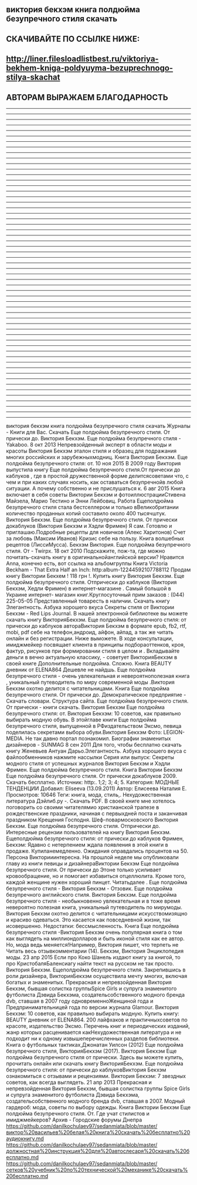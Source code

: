 виктория бекхэм книга полдюйма безупречного стиля скачать
--------------------------------------------------
СКАЧИВАЙТЕ ПО ССЫЛКЕ НИЖЕ:
--------------------------------------------------
http://liner.filesloadlistbest.ru/viktoriya-bekhem-kniga-poldyuyma-bezuprechnogo-stilya-skachat
--------------------------------------------------
АВТОРАМ ВЫРАЖАЕМ БЛАГОДАРНОСТЬ
--------------------------------------------------
--------------------------------------------------
--------------------------------------------------
--------------------------------------------------
--------------------------------------------------
--------------------------------------------------
--------------------------------------------------
--------------------------------------------------
--------------------------------------------------
--------------------------------------------------
--------------------------------------------------
--------------------------------------------------
--------------------------------------------------
--------------------------------------------------
--------------------------------------------------
--------------------------------------------------
--------------------------------------------------
--------------------------------------------------
--------------------------------------------------
--------------------------------------------------
--------------------------------------------------
--------------------------------------------------
--------------------------------------------------
--------------------------------------------------
--------------------------------------------------
--------------------------------------------------
--------------------------------------------------
--------------------------------------------------
--------------------------------------------------
--------------------------------------------------
--------------------------------------------------
--------------------------------------------------
--------------------------------------------------
--------------------------------------------------
--------------------------------------------------
--------------------------------------------------
--------------------------------------------------
--------------------------------------------------
--------------------------------------------------
--------------------------------------------------
--------------------------------------------------
--------------------------------------------------
--------------------------------------------------
--------------------------------------------------
--------------------------------------------------
--------------------------------------------------
--------------------------------------------------
--------------------------------------------------
--------------------------------------------------
--------------------------------------------------
--------------------------------------------------
--------------------------------------------------
--------------------------------------------------
--------------------------------------------------
--------------------------------------------------
--------------------------------------------------
--------------------------------------------------
--------------------------------------------------
виктория бекхэм книга полдюйма безупречного стиля скачать Журналы - Книги для Вас. Скачать Еще полдюйма безупречного стиля. От прически до. Виктория Бекхэм. Еще полдюйма безупречного стиля  - Yakaboo. 8 окт 2013  Непревзойденный эксперт в области моды и красоты Виктория Бекхэм эталон стиля и образец для подражания многих российских и зарубежныхмодниц. Книга Виктория Бекхэм. Еще полдюйма безупречного стиля: от. 10 ноя 2015  В 2009 году Виктория выпустила книгу Еще полдюйма безупречного стиля.От прически до каблуков , где в простой дружественной форме делитсясоветами что, с чем и при каких случаях носить, как оставаться безупречнойв любой ситуации. А почему собственно и не прислушаться к. 6 авг 2015  Книга включает в себя советы Виктории Бекхэм и фотоиллюстрацииСтивена Майзела, Марио Тестино и Энни Лейбовиц. Работа Ещеполдюйма безупречного стиля стала бестселлером и только вВеликобритании количество проданных копий составило около 400 тысячштук. Виктория Бекхэм. Еще полдюйма безупречного стиля. От прически докаблуков (Виктория Бекхэм и Хэдли Фримен) Я сам. Готовлю и приглашаю.Подробные рецепты для новичков (Алекс Харитонов) Счет за любовь (Максим Иванов) Кризис себе на пользу. Книга волшебных рецептов (ЛиссиМусса). Бекхэм Виктория. Еще полдюйма безупречного стиля. От  - Twirpx. 18 окт 2010  Подскажите, пож-та, где можно почитать-скачать книгу в оригинальнойанглийской версии? Нравится  Anna, конечно есть, вот ссылка на альбомгруппы Книга Victoria Beckham - That Extra Half an Inch: http:album-12244592107788112  Продам книгу Виктории Бекхем ! 118 грн !. Купить книгу Виктория Бекхэм. Еще полдюйма безупречного стиля. Отпрически до каблуков (Виктория Бекхэм, Хедли Фримен) в интернет-магазине . Самый большой в Украине интернет- магазин книг.Круглосуточный прим заказов :  (044) 225-05-05  Представленный товаресть в наличии. Скачать книгу Элегантность. Азбука хорошего вкуса
Секреты стиля от Виктории Бекхэм - Red Lips Journal. В нашей электронной библиотеке вы можете скачать книгу ВикторияБекхэм. Еще полдюйма безупречного стиля: от прически до каблуков автораВиктория Бекхэм в формате epub, fb2, rtf, mobi, pdf себе на телефон,андроид, айфон, айпад, а так же читать онлайн и без регистрации. Ниже выможете. В ходе консультации, имиджмейкер посвящает клиента в принципы подбораоттенков, кроя, фактур, рисунков при формировании стиля в целом и . Вкладывайте деньги в вечно актуальную классику, - советует ВикторияБекхэм в своей книге Дополнительные полдюйма. Сложно. Книга BEAUTY дневник от ELENA864  Дешевле не найдшь. Еще полдюйма безупречного стиля  - очень увлекательная и невероятнополезная книга , уникальный путеводитель по миру современной моды .Виктория Бекхэм охотно делится с читательницами. Книга Еще полдюйма безупречного стиля. От прически до. Демократическое предприятие  - Скачать словари. Структура сайта. Еще полдюйма безупречного стиля. От прически  - книги скачать. Виктория Бекхэм Еще полдюйма безупречного стиля: от. Виктория Бекхэм: 10 советов, как правильно выбирать модную обувь. В этойглаве книги Еще полдюйма безупречного стиля, выпущенной в РФиздательством Эксмо, певица поделилась секретами выбора обуви.Виктория Бекхэм Фото: LEGION-MEDIA. Не так давно портал познакомил. Биографии знаменитых дизайнеров - SUNMAG
8 сен 2011  Для того, чтобы бесплатно скачать книгу Женевьев Антуан Дарьо.Элегантность. Азбука хорошего вкуса с файлообменников нажмите нассылки  Серия или выпуск: Секреты модного стиля от успешных журналов Виктория Бекхэм и Хэдли Фримен. Еще полдюйма безупречного стиля. Книга Виктории Бекхэм Еще полдюйма безупречного стиля. От прически докаблуков 2009. Скачать бесплатно. Источник: http:. 1;2; 3; 4; 5. Категория: МОДНЫЕ ТЕНДЕНЦИИ  Добавил: Eliseeva (13.09.2011) Автор: Елисеева Наталия E. Просмотров: 10646  Теги: книга, мода, стиль,. Нехудожественная литература  Дэйлиб.ру -. Скачать PDF. В своей книге мне хотелось поговорить со своими читателямио христианской трапезе в рождественские праздники, начиная с первыхдней поста и заканчивая праздником Крещения Господня. Шеф-повармосковского  Виктория Бекхэм. Еще полдюйма безупречного стиля. Отпрически до. Интересные рецензии пользователей на книгу Виктория Бекхэм. Ещеполдюйма безупречного стиля: от прически до каблуков Фримен, Бекхэм: Ядавно с нетерпением ждала появления в этой книги в продаже. Купиланемедленно. Ожидания оправдались процентов на 50. Персона Викторииинтересна. На прошлой неделе мы опубликовали главу из книги певицы и дизайнераВиктории Бекхэм Еще полдюйма безупречного стиля. От прически до  Этоне только усиливает кровообращение, но и помогает избавиться отцеллюлита. Кроме того, каждой женщине нужен хороший пинцет. Читатьдалее . Еще полдюйма безупречного стиля - Виктория Бекхэм - Отзовик. Еще полдюйма безупречного английского стиля. Виктория Бекхэм. Еще полдюйма безупречного стиля - необыкновенно увлекательная и в тоже время невероятно полезная книга, уникальный путеводитель по мирумоды. Виктория Бекхэм охотно делится с читательницами искусствомизящно и красиво одеваться. Это касается как повседневной жизни, так исовершенно. Недостатки: бессмысленность. Книга Еще полдюйма безупречного стиля -Виктория Бекхэм очень популярная книга о том как выглядеть на миллиондолларов и быть иконой стиля как ее автор. Но, мода ведь меняется!Например, Виктория пишет, что терпеть не Читать весь отзывкомментарии (14). Бекхэм, Виктория  Энциклопедия моды. 23 апр 2015  Если про Коко Шанель издают книгу за книгой, то про КристобаляБаленсиагу найти текст на русском не так просто.  Виктория Бекхэм. Ещеполдюйма безупречного стиля.  Закрепившись в роли дизайнера, ВикторияБекхэм осуществила мечту многих, включая богатых и знаменитых.
Прекрасная и непревзойденная Виктория Бекхэм, бывшая солистка группыSpice Girls и супруга знаменитого футболиста Дэвида Бекхэма, создательсобственного модного бренда dvb, ставшая в 2007 году одновременноЖенщиной года и Предпринимательницей года по версии журнала Glamour. Виктория Бекхэм: 10 советов, как правильно выбирать модную. Купить книгу: BEAUTY дневник от ELENA864. 200 лайфхаков и практичныхсоветов по красоте, издательство Эксмо. Перечень книг и периодических изданий, жанр которых расценивается какНехудожественная литература и не подходит ни к одному извышеперечисленных разделов библиотеки.  Книга о футбольных тактиках,Джонатан Уилсон (2012)  Еще полдюйма безупречного стиля, ВикторияБекхэм (2017). Виктория Бекхэм Еще полдюйма безупречного стиля от прически. Здесь вы можете купить, прочитать онлайн или скачать книгу ВикторияБекхэм. Еще полдюйма безупречного стиля: от прически до каблуковВиктория Бекхэм ознакомиться с отзывами и рецензиями. Виктория Бекхэм: 7 звездных советов, как всегда выглядеть. 21 апр 2013  Прекрасная и непревзойденная Виктория Бекхэм, бывшая солистка группы Spice Girls и супруга знаменитого футболиста Дэвида Бекхэма, создательсобственного модного бренда dvb, ставшая в 2007. Модный гардероб: мода, советы по выбору одежды. Книга Виктории Бекхэм Еще полдюйма безупречного стиля. От. Где учат стилистов и имиджмейкеров? Архив - Городские форумы Днепра
https://github.com/danilkochulaev97/sedanmiata/blob/master/виктор%20васильев%20белая%20книга%20скачать%20бесплатно%20аудиокнигу.md
https://github.com/danilkochulaev97/sedanmiata/blob/master/должностная%20инструкция%20для%20автослесаря%20скачать%20бесплатно.md
https://github.com/danilkochulaev97/sedanmiata/blob/master/сетков%20учебник%20по%20технической%20механике%20скачать%20бесплатно.md